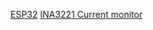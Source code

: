 [ESP32](https://www.ebay.co.uk/itm/ESP32-WROOM-32-38-pins-Development-Board-Dual-Core-2-4-GHz-WLAN-WiFi-Bluetooth/402342042625?_trkparms=ispr%3D1&hash=item5dad745c01:g:AawAAOSwcPhfLA64&amdata=enc%3AAQAFAAACYBaobrjLl8XobRIiIML1V4Imu%252Fn%252BzU5L90Z278x5ickkTboA95HSvGa1O5UmCCGJLkx1CFZ%252F81FqjffOrTXk9GB%252F%252BKAe94rWV6wvXZLAGzvKPc6n7qxzLeSbieeeOB7OTb7%252FQqWY58ga4MRREskw2kOo9FfRUKjml%252FUZvGNlm8YqhKpTH6tKEnHUF5deiIyUAWEX3tXGwmH39YP%252Bl%252BB8Ia1QeNVrAkVo6JQ0rCK9X5CPeRpAyydkkq3wGRbCTTN7O1Dv1roT5lI%252F6lY%252B5SzQE8YEkzN3DQEx5mfJVtSVlPBs2GlWUvZJjka%252FlCqmKCLejit6FgacL1FPNp%252FDF%252B6mlhCpa4%252FB4jW%252B56QJRo%252FRvf9aO7Sav77D%252BkmRPHXapSMitYUNcqNHCPOVIQN3eieU5yTaAsOOmuyswRfJvePJsG4RP4p1JJuWLd5YI0%252BdFTO4zkHC85i6OKjoPR6u0SBDBDJZ%252BFl7JiICTTt3nF3XF95ldEjI056KwBu5GzLLfr%252BEnArKkwH2zm7dc56Cyi2IDT5sSmpls1uzAxo561mhgpWZiOOumw6p5PlkAfDUK1m83LNxjG5aJyj2YpmdXxiag1eocinCofcZUAlK%252FTOgV9iTg4mweoQurdccXhgoI5MUj%252BxyTar13YGkwCWw%252BCvhBUNfsyUfgJmp0irxqv0w7FpjMgd%252Ba4FhJek%252FJOWs3UVbdb1VZeWlwcw%252FV0F2Us3MjUtdH5YZw9x6OYKhXXvUii3Px8WWHcnWv16GTeqn960pf4RNtht7g8DxTXp9N7tFMapB%252B5RSt5Rj9YTliRVZzA61%7Ccksum%3A402342042625ca731ac297ba430d8c0f18cd050bdcc1%7Campid%3APL_CLK%7Cclp%3A2334524)
[INA3221 Current monitor](https://www.ebay.co.uk/i/163446749254?chn=ps&norover=1&mkevt=1&mkrid=710-134428-41853-0&mkcid=2&itemid=163446749254&targetid=1000147649940&device=c&mktype=pla&googleloc=1006707&poi=&campaignid=10199419198&mkgroupid=101401897145&rlsatarget=pla-1000147649940&abcId=1145984&merchantid=113573508&gclid=Cj0KCQiAwf39BRCCARIsALXWETzhERPPQXzHob17vi2XjfhsrnSkbK8g-KtXfIOlEvVThuQ1JmFm1T4aAqegEALw_wcB)
